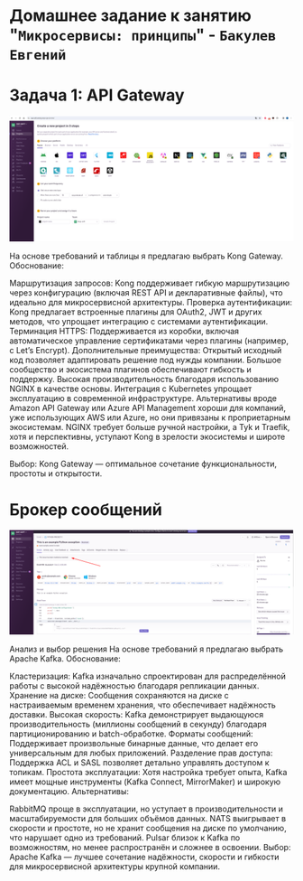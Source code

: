 # Домашнее задание к занятию "`Микросервисы: принципы`" - `Бакулев Евгений`

# Задача 1: API Gateway

![Скриншот](https://github.com/garrkiss/sentry/blob/main/img/1.png)

На основе требований и таблицы я предлагаю выбрать Kong Gateway. Обоснование:

Маршрутизация запросов: Kong поддерживает гибкую маршрутизацию через конфигурацию (включая REST API и декларативные файлы), что идеально для микросервисной архитектуры.
Проверка аутентификации: Kong предлагает встроенные плагины для OAuth2, JWT и других методов, что упрощает интеграцию с системами аутентификации.
Терминация HTTPS: Поддерживается из коробки, включая автоматическое управление сертификатами через плагины (например, с Let’s Encrypt).
Дополнительные преимущества:
Открытый исходный код позволяет адаптировать решение под нужды компании.
Большое сообщество и экосистема плагинов обеспечивают гибкость и поддержку.
Высокая производительность благодаря использованию NGINX в качестве основы.
Интеграция с Kubernetes упрощает эксплуатацию в современной инфраструктуре.
Альтернативы вроде Amazon API Gateway или Azure API Management хороши для компаний, уже использующих AWS или Azure, но они привязаны к проприетарным экосистемам. NGINX требует больше ручной настройки, а Tyk и Traefik, хотя и перспективны, уступают Kong в зрелости экосистемы и широте возможностей.

Выбор: Kong Gateway — оптимальное сочетание функциональности, простоты и открытости.

# Брокер сообщений

![Скриншот](https://github.com/garrkiss/sentry/blob/main/img/2.png)

Анализ и выбор решения
На основе требований я предлагаю выбрать Apache Kafka. Обоснование:

Кластеризация: Kafka изначально спроектирован для распределённой работы с высокой надёжностью благодаря репликации данных.
Хранение на диске: Сообщения сохраняются на диске с настраиваемым временем хранения, что обеспечивает надёжность доставки.
Высокая скорость: Kafka демонстрирует выдающуюся производительность (миллионы сообщений в секунду) благодаря партиционированию и batch-обработке.
Форматы сообщений: Поддерживает произвольные бинарные данные, что делает его универсальным для любых приложений.
Разделение прав доступа: Поддержка ACL и SASL позволяет детально управлять доступом к топикам.
Простота эксплуатации: Хотя настройка требует опыта, Kafka имеет мощные инструменты (Kafka Connect, MirrorMaker) и широкую документацию.
Альтернативы:

RabbitMQ проще в эксплуатации, но уступает в производительности и масштабируемости для больших объёмов данных.
NATS выигрывает в скорости и простоте, но не хранит сообщения на диске по умолчанию, что нарушает одно из требований.
Pulsar близок к Kafka по возможностям, но менее распространён и сложнее в освоении.
Выбор: Apache Kafka — лучшее сочетание надёжности, скорости и гибкости для микросервисной архитектуры крупной компании.